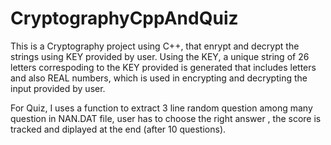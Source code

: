 # CryptographyCppAndQuiz
This is a Cryptography project using C++, that enrypt and decrypt the strings using KEY 
provided by user. Using the KEY, a unique string of 26 letters correspoding to the KEY provided
is generated that includes letters and also REAL numbers, which is used in encrypting and decrypting
the input provided by user.

For Quiz, I uses a function to extract 3 line random question among many question in NAN.DAT file,
user has to choose the right answer , the score is tracked and diplayed at the end (after 10 questions).
